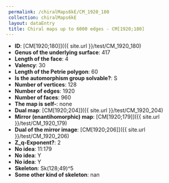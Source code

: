 ```yaml
--- 
 permalink: /chiralMaps6kE/CM_1920_180 
 collection: chiralMaps6kE
 layout: dataEntry
 title: Chiral maps up to 6000 edges - CM[1920;180]
---
```


- **ID**: [CM[1920;180]]({{ site.url }}/test/CM_1920_180)
- **Genus of the underlying surface**: 417
- **Length of the face**: 4
- **Valency**: 30
- **Length of the Petrie polygon**: 60
- **Is the automorphism group solvable?**: S
- **Number of vertices**: 128
- **Number of edges**: 1920
- **Number of faces**: 960
- **The map is self-**: none
- **Dual map**: [CM[1920;204]]({{ site.url }}/test/CM_1920_204)
- **Mirror (enantihomorphic) map**: [CM[1920;179]]({{ site.url }}/test/CM_1920_179)
- **Dual of the mirror image**: [CM[1920;206]]({{ site.url }}/test/CM_1920_206)
- **Z_q-Exponent?**: 2
- **No idea**:  11:179
- **No idea**: Y
- **No idea**: Y
- **Skeleton**: Sk(128;49)^5
- **Some other kind of skeleton**: nan

